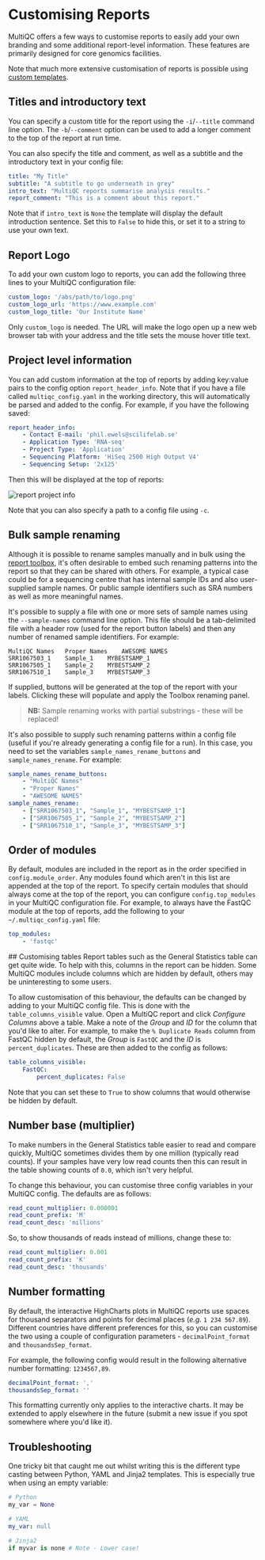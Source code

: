 # Customising Reports
MultiQC offers a few ways to customise reports to easily add your own
branding and some additional report-level information. These features
are primarily designed for core genomics facilities.

Note that much more extensive customisation of reports is possible using
[custom templates](http://multiqc.info/docs/#writing-new-templates).

## Titles and introductory text
You can specify a custom title for the report using the `-i`/`--title`
command line option. The `-b`/`--comment` option can be used to add a
longer comment to the top of the report at run time.

You can also specify the title and comment, as well as
a subtitle and the introductory text in your config file:

```yaml
title: "My Title"
subtitle: "A subtitle to go underneath in grey"
intro_text: "MultiQC reports summarise analysis results."
report_comment: "This is a comment about this report."
```

Note that if `intro_text` is `None` the template will display the default
introduction sentence. Set this to `False` to hide this, or set it to a
string to use your own text.

## Report Logo
To add your own custom logo to reports, you can add the following
three lines to your MultiQC configuration file:

```yaml
custom_logo: '/abs/path/to/logo.png'
custom_logo_url: 'https://www.example.com'
custom_logo_title: 'Our Institute Name'
```
Only `custom_logo` is needed. The URL will make the logo open up
a new web browser tab with your address and the title sets the mouse
hover title text.

## Project level information
You can add custom information at the top of reports by adding key:value
pairs to the config option `report_header_info`. Note that if you have
a file called `multiqc_config.yaml` in the working directory, this will
automatically be parsed and added to the config. For example, if you have
the following saved:

```yaml
report_header_info:
    - Contact E-mail: 'phil.ewels@scilifelab.se'
    - Application Type: 'RNA-seq'
    - Project Type: 'Application'
    - Sequencing Platform: 'HiSeq 2500 High Output V4'
    - Sequencing Setup: '2x125'
```

Then this will be displayed at the top of reports:

![report project info](images/report_proj_info.png)

Note that you can also specify a path to a config file using `-c`.

## Bulk sample renaming
Although it is possible to rename samples manually and in bulk using the
[report toolbox](#renaming-samples), it's often desirable to embed such renaming patterns
into the report so that they can be shared with others. For example, a typical case could be
for a sequencing centre that has internal sample IDs and also user-supplied sample names.
Or public sample identifiers such as SRA numbers as well as more meaningful names.

It's possible to supply a file with one or more sets of sample names using the `--sample-names`
command line option. This file should be a tab-delimited file with a header row (used for
the report button labels) and then any number of renamed sample identifiers. For example:

```
MultiQC Names	Proper Names	AWESOME NAMES
SRR1067503_1	Sample_1	MYBESTSAMP_1
SRR1067505_1	Sample_2	MYBESTSAMP_2
SRR1067510_1	Sample_3	MYBESTSAMP_3
```

If supplied, buttons will be generated at the top of the report with your labels.
Clicking these will populate and apply the Toolbox renaming panel.

> **NB:** Sample renaming works with partial substrings - these will be replaced!

It's also possible to supply such renaming patterns within a config file (useful if you're
already generating a config file for a run). In this case, you need to set the variables
`sample_names_rename_buttons` and `sample_names_rename`. For example:

```yaml
sample_names_rename_buttons:
    - "MultiQC Names"
    - "Proper Names"
    - "AWESOME NAMES"
sample_names_rename:
    - ["SRR1067503_1", "Sample_1", "MYBESTSAMP_1"]
    - ["SRR1067505_1", "Sample_2", "MYBESTSAMP_2"]
    - ["SRR1067510_1", "Sample_3", "MYBESTSAMP_3"]
```

## Order of modules
By default, modules are included in the report as in the order specified in `config.module_order`.
Any modules found which aren't in this list are appended at the top of the report. To specify
certain modules that should always come at the top of the report, you can configure `config.top_modules`
in your MultiQC configuration file. For example, to always have the FastQC module at the top
of reports, add the following to your `~/.multiqc_config.yaml` file:

```yaml
top_modules:
    - 'fastqc'
```

## Customising tables
Report tables such as the General Statistics table can get quite wide. To help with this,
columns in the report can be hidden. Some MultiQC modules include columns which are hidden
by default, others may be uninteresting to some users.

To allow customisation of this behaviour, the defaults can be changed by adding to your
MultiQC config file. This is done with the `table_columns_visible` value. Open a MultiQC
report and click _Configure Columns_ above a table. Make a note of the _Group_ and _ID_
for the column that you'd like to alter. For example, to make the `% Duplicate Reads`
column from FastQC hidden by default, the _Group_ is `FastQC` and the _ID_ is
`percent_duplicates`. These are then added to the config as follows:

```yaml
table_columns_visible:
    FastQC:
        percent_duplicates: False
```

Note that you can set these to `True` to show columns that would otherwise be hidden
by default.

## Number base (multiplier)
To make numbers in the General Statistics table easier to read and compare quickly,
MultiQC sometimes divides them by one million (typically read counts). If your
samples have very low read counts then this can result in the table showing
counts of `0.0`, which isn't very helpful.

To change this behaviour, you can customise three config variables in your MultiQC
config. The defaults are as follows:
```yaml
read_count_multiplier: 0.000001
read_count_prefix: 'M'
read_count_desc: 'millions'
```

So, to show thousands of reads instead of millions, change these to:
```yaml
read_count_multiplier: 0.001
read_count_prefix: 'K'
read_count_desc: 'thousands'
```


## Number formatting
By default, the interactive HighCharts plots in MultiQC reports use spaces for thousand
separators and points for decimal places (_e.g._ `1 234 567.89`). Different countries
have different preferences for this, so you can customise the two using a couple of
configuration parameters - `decimalPoint_format` and `thousandsSep_format`.

For example, the following config would result in the following alternative
number formatting: `1234567,89`.
```yaml
decimalPoint_format: ','
thousandsSep_format: ''
```

This formatting currently only applies to the interactive charts. It may be extended
to apply elsewhere in the future (submit a new issue if you spot somewhere where you'd like it).


## Troubleshooting
One tricky bit that caught me out whilst writing this is the different type casting
between Python, YAML and Jinja2 templates. This is especially true when using an
empty variable:
```python
# Python
my_var = None
```
```yaml
# YAML
my_var: null
```
```python
# Jinja2
if myvar is none # Note - Lower case!
```
